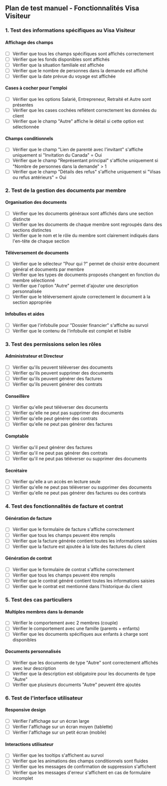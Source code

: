 ## Plan de test manuel - Fonctionnalités Visa Visiteur

### 1. Test des informations spécifiques au Visa Visiteur

#### Affichage des champs
- [ ] Vérifier que tous les champs spécifiques sont affichés correctement
- [ ] Vérifier que les fonds disponibles sont affichés
- [ ] Vérifier que la situation familiale est affichée
- [ ] Vérifier que le nombre de personnes dans la demande est affiché
- [ ] Vérifier que la date prévue du voyage est affichée

#### Cases à cocher pour l'emploi
- [ ] Vérifier que les options Salarié, Entrepreneur, Retraité et Autre sont présentes
- [ ] Vérifier que les cases cochées reflètent correctement les données du client
- [ ] Vérifier que le champ "Autre" affiche le détail si cette option est sélectionnée

#### Champs conditionnels
- [ ] Vérifier que le champ "Lien de parenté avec l'invitant" s'affiche uniquement si "Invitation du Canada" = Oui
- [ ] Vérifier que le champ "Représentant principal" s'affiche uniquement si "Nombre de personnes dans la demande" > 1
- [ ] Vérifier que le champ "Détails des refus" s'affiche uniquement si "Visas ou refus antérieurs" = Oui

### 2. Test de la gestion des documents par membre

#### Organisation des documents
- [ ] Vérifier que les documents généraux sont affichés dans une section distincte
- [ ] Vérifier que les documents de chaque membre sont regroupés dans des sections distinctes
- [ ] Vérifier que le nom et le rôle du membre sont clairement indiqués dans l'en-tête de chaque section

#### Téléversement de documents
- [ ] Vérifier que le sélecteur "Pour qui ?" permet de choisir entre document général et documents par membre
- [ ] Vérifier que les types de documents proposés changent en fonction du membre sélectionné
- [ ] Vérifier que l'option "Autre" permet d'ajouter une description personnalisée
- [ ] Vérifier que le téléversement ajoute correctement le document à la section appropriée

#### Infobulles et aides
- [ ] Vérifier que l'infobulle pour "Dossier financier" s'affiche au survol
- [ ] Vérifier que le contenu de l'infobulle est complet et lisible

### 3. Test des permissions selon les rôles

#### Administrateur et Directeur
- [ ] Vérifier qu'ils peuvent téléverser des documents
- [ ] Vérifier qu'ils peuvent supprimer des documents
- [ ] Vérifier qu'ils peuvent générer des factures
- [ ] Vérifier qu'ils peuvent générer des contrats

#### Conseillère
- [ ] Vérifier qu'elle peut téléverser des documents
- [ ] Vérifier qu'elle ne peut pas supprimer des documents
- [ ] Vérifier qu'elle peut générer des contrats
- [ ] Vérifier qu'elle ne peut pas générer des factures

#### Comptable
- [ ] Vérifier qu'il peut générer des factures
- [ ] Vérifier qu'il ne peut pas générer des contrats
- [ ] Vérifier qu'il ne peut pas téléverser ou supprimer des documents

#### Secrétaire
- [ ] Vérifier qu'elle a un accès en lecture seule
- [ ] Vérifier qu'elle ne peut pas téléverser ou supprimer des documents
- [ ] Vérifier qu'elle ne peut pas générer des factures ou des contrats

### 4. Test des fonctionnalités de facture et contrat

#### Génération de facture
- [ ] Vérifier que le formulaire de facture s'affiche correctement
- [ ] Vérifier que tous les champs peuvent être remplis
- [ ] Vérifier que la facture générée contient toutes les informations saisies
- [ ] Vérifier que la facture est ajoutée à la liste des factures du client

#### Génération de contrat
- [ ] Vérifier que le formulaire de contrat s'affiche correctement
- [ ] Vérifier que tous les champs peuvent être remplis
- [ ] Vérifier que le contrat généré contient toutes les informations saisies
- [ ] Vérifier que le contrat est mentionné dans l'historique du client

### 5. Test des cas particuliers

#### Multiples membres dans la demande
- [ ] Vérifier le comportement avec 2 membres (couple)
- [ ] Vérifier le comportement avec une famille (parents + enfants)
- [ ] Vérifier que les documents spécifiques aux enfants à charge sont disponibles

#### Documents personnalisés
- [ ] Vérifier que les documents de type "Autre" sont correctement affichés avec leur description
- [ ] Vérifier que la description est obligatoire pour les documents de type "Autre"
- [ ] Vérifier que plusieurs documents "Autre" peuvent être ajoutés

### 6. Test de l'interface utilisateur

#### Responsive design
- [ ] Vérifier l'affichage sur un écran large
- [ ] Vérifier l'affichage sur un écran moyen (tablette)
- [ ] Vérifier l'affichage sur un petit écran (mobile)

#### Interactions utilisateur
- [ ] Vérifier que les tooltips s'affichent au survol
- [ ] Vérifier que les animations des champs conditionnels sont fluides
- [ ] Vérifier que les messages de confirmation de suppression s'affichent
- [ ] Vérifier que les messages d'erreur s'affichent en cas de formulaire incomplet
